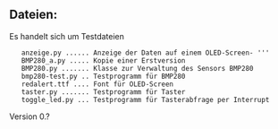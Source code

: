 ## Dateien:

Es handelt sich um Testdateien


```
   anzeige.py ...... Anzeige der Daten auf einem OLED-Screen- '''
   BMP280_a.py ..... Kopie einer Erstversion
   BMP280.py ....... Klasse zur Verwaltung des Sensors BMP280
   bmp280-test.py .. Testprogramm für BMP280
   redalert.ttf .... Font für OLED-Screen
   taster.py ....... Testprogramm für Taster
   toggle_led.py ... Testprogramm für Tasterabfrage per Interrupt
```

Version 0.?
